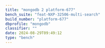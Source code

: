 ```yaml
---
title: "mongodb 2 platform-677"
bench_suite: "feat-NXP-32506-multi-search"
build_number: "platform-677"
dbprofile: "mongodb"
classifier: ""
date: 2024-08-29T09:49:12
type: "bench"
---
```

